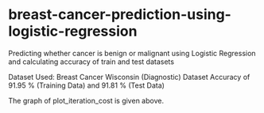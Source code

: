 # breast-cancer-prediction-using-logistic-regression
Predicting whether cancer is benign or malignant using Logistic Regression and calculating accuracy of train and test datasets

Dataset Used: Breast Cancer Wisconsin (Diagnostic) Dataset
Accuracy of 91.95 % (Training Data) and 91.81 % (Test Data)

The graph of plot_iteration_cost is given above.
